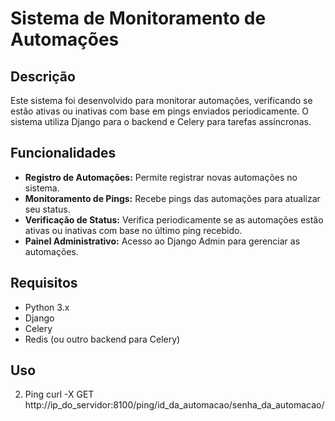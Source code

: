 # Sistema de Monitoramento de Automações

## Descrição

Este sistema foi desenvolvido para monitorar automações, verificando se estão ativas ou inativas com base em pings enviados periodicamente. O sistema utiliza Django para o backend e Celery para tarefas assíncronas.

## Funcionalidades

- **Registro de Automações:** Permite registrar novas automações no sistema.
- **Monitoramento de Pings:** Recebe pings das automações para atualizar seu status.
- **Verificação de Status:** Verifica periodicamente se as automações estão ativas ou inativas com base no último ping recebido.
- **Painel Administrativo:** Acesso ao Django Admin para gerenciar as automações.

## Requisitos

- Python 3.x
- Django
- Celery
- Redis (ou outro backend para Celery)

## Uso

2. Ping 
curl -X GET http://ip_do_servidor:8100/ping/id_da_automacao/senha_da_automacao/

